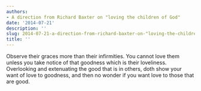 ```yaml
---
authors:
- A direction from Richard Baxter on "loving the children of God"
date: '2014-07-21'
description: ''
slug: 2014-07-21-a-direction-from-richard-baxter-on-"loving-the-children-of-god"
title: ''
---
```

Observe their graces more than their infirmities. You cannot love them unless you take notice of that goodness which is their loveliness. Overlooking and extenuating the good that is in others, doth show your want of love to goodness, and then no wonder if you want love to those that are good.



